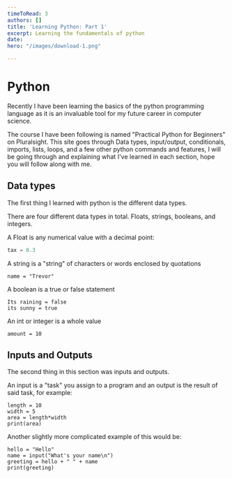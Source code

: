 ```yaml
---
timeToRead: 3
authors: []
title: 'Learning Python: Part 1'
excerpt: Learning the fundamentals of python
date: 
hero: "/images/download-1.png"

---
```

# Python

Recently I have been learning the basics of the python programming language as it is an invaluable tool for my future career in computer science.

The course I have been following is named "Practical Python for Beginners" on Pluralsight. This site goes through Data types, input/output, conditionals, imports, lists, loops, and a few other python commands and features, I will be going through and explaining what I've learned in each section, hope you will follow along with me. 

## Data types

The first thing I learned with python is the different data types. 

There are four different data types in total. Floats, strings, booleans, and integers.

A Float is any numerical value with a decimal point:

```python
tax = 0.3
```

A string is a "string" of characters or words enclosed by quotations

    name = "Trevor"

A boolean is a true or false statement

    Its raining = false
    its sunny = true

An int or integer is a whole value

    amount = 10

## Inputs and Outputs

The second thing in this section was inputs and outputs. 

An input is a "task" you assign to a program and an output is the result of said task, for example:

    length = 10
    width = 5
    area = length*width
    print(area)

Another slightly more complicated example of this would be: 

    hello = "Hello"
    name = input("What's your name\n")
    greeting = hello + " " + name
    print(greeting)